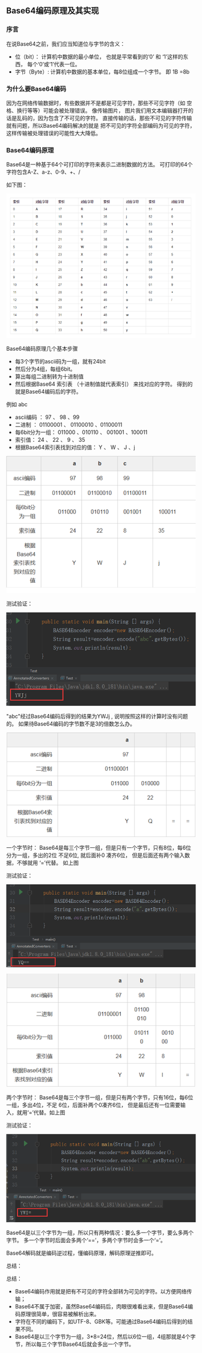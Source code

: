 ## Base64编码原理及其实现 ##

### 序言 ###

在说Base64之前，我们应当知道位与字节的含义：

- 位（bit）：  计算机中数据的最小单位， 也就是平常看到的‘0’ 和 ‘1’这样的东西， 每个‘0’或‘1’代表一位。
- 字节（Byte）: 计算机中数据的基本单位，每8位组成一个字节。  即 1B =8b



### 为什么要Base64编码 ###

因为在网络传输数据时，有些数据并不是都是可见字符，那些不可见字符（如 空格、换行等等）可能会被处理错误。 像传输图片， 图片我们用文本编辑器打开的话是乱码的，因为包含了不可见的字符。 直接传输的话，那些不可见的字符传输就有问题，所以Base64编码解决的就是 把不可见的字符全部编码为可见的字符，这样传输被处理错误的可能性大大降低。

### Base64编码原理 ###

Base64是一种基于64个可打印的字符来表示二进制数据的方法。 可打印的64个字符包含A-Z、a-z、0-9、+、/  

如下图：

 ![avatar](/img/base64.png)


Base64编码原理几个基本步骤

- 每3个字节的ascii码为一组，就有24bit
- 然后分为4组，每组6bit。 
- 算出每组二进制转为十进制值
- 然后根据Base64 索引表 （十进制值就代表索引） 来找对应的字符。 得到的就是Base64编码后的字符。



 例如 abc


- ascii编码  ： 97 、 98 、99 
- 二进制  ： 01100001 、 01100010 、01100011
- 每6bit分为一组：  011000 、010110 、 001001 、100011
- 索引值： 24 、 22 、 9 、 35
- 根据Base64索引表找到对应的值： Y 、 W 、 J 、j


 ![avatar](/img/1.png)



测试验证：

 ![avatar](/img/base1.png)
 
"abc"经过Base64编码后得到的结果为YWJj , 说明按照这样的计算时没有问题的。
如果待Base64编码的字节数不是3的倍数怎么办。

 ![avatar](/img/2.png)

一个字节时： Base64是每三个字节一组，但是只有一个字节，只有8位，每6位分为一组，多出的2位 不足6位, 就后面补0 凑齐6位， 但是后面还有两个输入数据，不够就用 ‘=’代替。 如上图  

测试验证：

 ![avatar](/img/base2.png)


 ![avatar](/img/3.png)

两个字节时： Base64是每三个字节一组，但是只有两个字节，只有16位，每6位一组，多出4位，不足
6位，后面补两个0凑齐6位， 但是最后还有一位需要输入，就用‘=’代替。如上图

测试验证：

 ![avatar](/img/base3.png)

  Base64是以三个字节为一组，所以只有两种情况：要么多一个字节，要么多两个字节。 多一个字节时后面会多两个‘==’，多两个字节时会多一个‘=’。 

  Base64解码就是编码逆过程，懂编码原理，解码原理逆推即可。

总结：

总结： 

- Base64编码作用就是把有不可见的字符全部转为可见的字符。以方便网络传输；
- Base64不属于加密，虽然Base64编码后，肉眼很难看出来，但是Base64编码原理很简单，很容易被解析出来。
- 字符在不同的编码下，如UTF-8、GBK等。可能通过Base64编码后得到的结果不同。
- Base64是以三个字节为一组，3*8=24位，然后以6位一组，4组那就是4个字节，所以每三个字节Base64后就会多出一个字节。